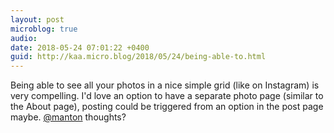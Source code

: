 ```yaml
---
layout: post
microblog: true
audio: 
date: 2018-05-24 07:01:22 +0400
guid: http://kaa.micro.blog/2018/05/24/being-able-to.html
---
```

Being able to see all your photos in a nice simple grid (like on Instagram) is very compelling. I'd love an option to have a separate photo page (similar to the About page), posting could be triggered from an option in the post page maybe. [@manton](https://micro.blog/manton) thoughts?

